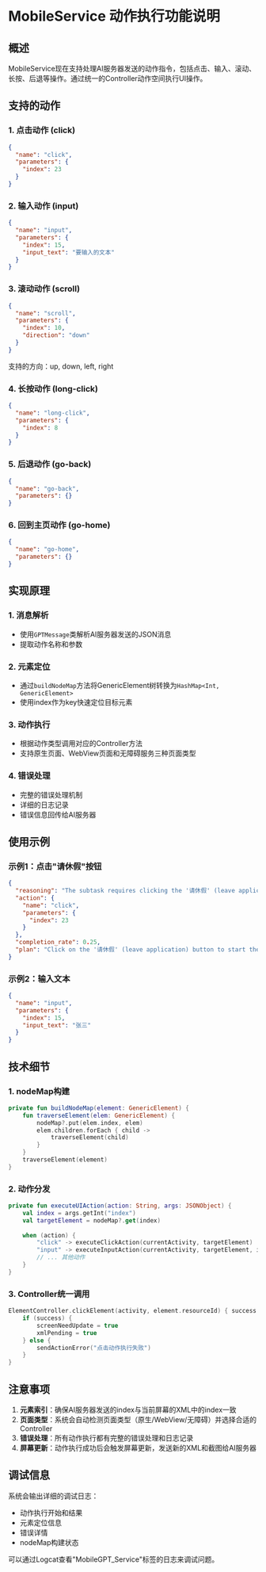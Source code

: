 # MobileService 动作执行功能说明

## 概述

MobileService现在支持处理AI服务器发送的动作指令，包括点击、输入、滚动、长按、后退等操作。通过统一的Controller动作空间执行UI操作。

## 支持的动作

### 1. 点击动作 (click)
```json
{
  "name": "click",
  "parameters": {
    "index": 23
  }
}
```

### 2. 输入动作 (input)
```json
{
  "name": "input",
  "parameters": {
    "index": 15,
    "input_text": "要输入的文本"
  }
}
```

### 3. 滚动动作 (scroll)
```json
{
  "name": "scroll",
  "parameters": {
    "index": 10,
    "direction": "down"
  }
}
```
支持的方向：up, down, left, right

### 4. 长按动作 (long-click)
```json
{
  "name": "long-click",
  "parameters": {
    "index": 8
  }
}
```

### 5. 后退动作 (go-back)
```json
{
  "name": "go-back",
  "parameters": {}
}
```

### 6. 回到主页动作 (go-home)
```json
{
  "name": "go-home",
  "parameters": {}
}
```

## 实现原理

### 1. 消息解析
- 使用`GPTMessage`类解析AI服务器发送的JSON消息
- 提取动作名称和参数

### 2. 元素定位
- 通过`buildNodeMap`方法将GenericElement树转换为`HashMap<Int, GenericElement>`
- 使用index作为key快速定位目标元素

### 3. 动作执行
- 根据动作类型调用对应的Controller方法
- 支持原生页面、WebView页面和无障碍服务三种页面类型

### 4. 错误处理
- 完整的错误处理机制
- 详细的日志记录
- 错误信息回传给AI服务器

## 使用示例

### 示例1：点击"请休假"按钮
```json
{
  "reasoning": "The subtask requires clicking the '请休假' (leave application) button, which has the id 'iv_leave'. From the HTML code, I can see that there is a button with the id 'iv_leave' at index '23'. Therefore, I will click this button to proceed with the leave application process.",
  "action": {
    "name": "click",
    "parameters": {
      "index": 23
    }
  },
  "completion_rate": 0.25,
  "plan": "Click on the '请休假' (leave application) button to start the leave application process."
}
```

### 示例2：输入文本
```json
{
  "name": "input",
  "parameters": {
    "index": 15,
    "input_text": "张三"
  }
}
```

## 技术细节

### 1. nodeMap构建
```kotlin
private fun buildNodeMap(element: GenericElement) {
    fun traverseElement(elem: GenericElement) {
        nodeMap?.put(elem.index, elem)
        elem.children.forEach { child ->
            traverseElement(child)
        }
    }
    traverseElement(element)
}
```

### 2. 动作分发
```kotlin
private fun executeUIAction(action: String, args: JSONObject) {
    val index = args.getInt("index")
    val targetElement = nodeMap?.get(index)
    
    when (action) {
        "click" -> executeClickAction(currentActivity, targetElement)
        "input" -> executeInputAction(currentActivity, targetElement, inputText)
        // ... 其他动作
    }
}
```

### 3. Controller统一调用
```kotlin
ElementController.clickElement(activity, element.resourceId) { success ->
    if (success) {
        screenNeedUpdate = true
        xmlPending = true
    } else {
        sendActionError("点击动作执行失败")
    }
}
```

## 注意事项

1. **元素索引**：确保AI服务器发送的index与当前屏幕的XML中的index一致
2. **页面类型**：系统会自动检测页面类型（原生/WebView/无障碍）并选择合适的Controller
3. **错误处理**：所有动作执行都有完整的错误处理和日志记录
4. **屏幕更新**：动作执行成功后会触发屏幕更新，发送新的XML和截图给AI服务器

## 调试信息

系统会输出详细的调试日志：
- 动作执行开始和结果
- 元素定位信息
- 错误详情
- nodeMap构建状态

可以通过Logcat查看"MobileGPT_Service"标签的日志来调试问题。
